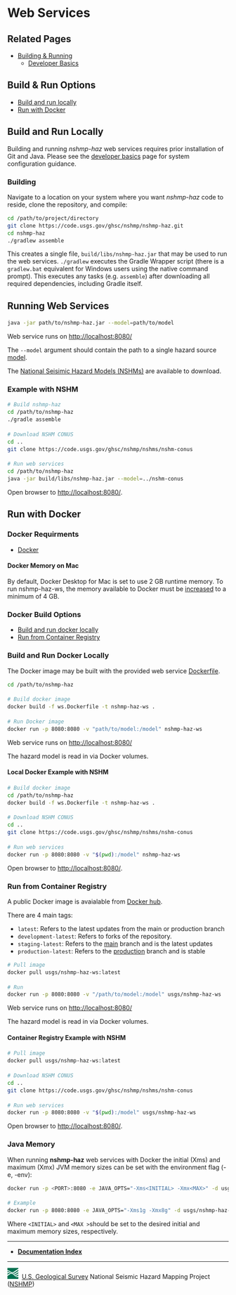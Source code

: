 # Web Services

## Related Pages

* [Building & Running](./Building-&-Running.md#building-&-running)
  * [Developer Basics](./Developer-Basics.md#developer-basics)

## Build & Run Options

* [Build and run locally](#build-and-run-locally)
* [Run with Docker](#run-with-docker)

## Build and Run Locally

Building and running *nshmp-haz* web services requires prior
installation of Git and Java. Please see the [developer basics](./Developer-Basics.md)
page for system configuration guidance.

### Building

Navigate to a location on your system where you want *nshmp-haz* code to reside, clone the
repository, and compile:

```bash
cd /path/to/project/directory
git clone https://code.usgs.gov/ghsc/nshmp/nshmp-haz.git
cd nshmp-haz
./gradlew assemble
```

This creates a single file, `build/libs/nshmp-haz.jar` that may be used to run the web services.
`./gradlew` executes the Gradle Wrapper script (there is a `gradlew.bat` equivalent for Windows
users using the native command prompt). This executes any tasks (e.g. `assemble`) after
downloading all required dependencies, including Gradle itself.

## Running Web Services

```bash
java -jar path/to/nshmp-haz.jar --model=path/to/model
```

Web service runs on [http://localhost:8080/](http://localhost:8080/)

The `--model` argument should contain the path to a single
hazard source [model](./Hazard-Model.md).

The [National Seisimic Hazard Models (NSHMs)](https://code.usgs.gov/ghsc/nshmp/nshms)
are available to download.

### Example with NSHM

```bash
# Build nshmp-haz
cd /path/to/nshmp-haz
./gradle assemble

# Download NSHM CONUS
cd ..
git clone https://code.usgs.gov/ghsc/nshmp/nshms/nshm-conus

# Run web services
cd /path/to/nshmp-haz
java -jar build/libs/nshmp-haz.jar --model=../nshm-conus
```

Open browser to [http://localhost:8080/](http://localhost:8080/).

## Run with Docker

### Docker Requirments

* [Docker](https://docs.docker.com/install/)

#### Docker Memory on Mac

By default, Docker Desktop for Mac is set to use 2 GB runtime memory. To run nshmp-haz-ws, the
memory available to Docker must be [increased](https://docs.docker.com/docker-for-mac/#advanced)
to a minimum of 4 GB.

### Docker Build Options

* [Build and run docker locally](#build-and-run-docker-locally)
* [Run from Container Registry](#run-from-container-registry)

### Build and Run Docker Locally

The Docker image may be built with the provided web service [Dockerfile](../../ws.Dockerfile).

```bash
cd /path/to/nshmp-haz

# Build docker image
docker build -f ws.Dockerfile -t nshmp-haz-ws .

# Run Docker image
docker run -p 8080:8080 -v "path/to/model:/model" nshmp-haz-ws
```

Web service runs on [http://localhost:8080/](http://localhost:8080/)

The hazard model is read in via Docker volumes.

#### Local Docker Example with NSHM

```bash
# Build docker image
cd /path/to/nshmp-haz
docker build -f ws.Dockerfile -t nshmp-haz-ws .

# Download NSHM CONUS
cd ..
git clone https://code.usgs.gov/ghsc/nshmp/nshms/nshm-conus

# Run web services
docker run -p 8080:8080 -v "$(pwd):/model" nshmp-haz-ws
```

Open browser to [http://localhost:8080/](http://localhost:8080/).

### Run from Container Registry

A public Docker image is avaialable from [Docker hub](https://hub.docker.com/r/usgs/nshmp-haz-ws).

There are 4 main tags:

* `latest`: Refers to the latest updates from the main or production branch
* `development-latest`: Refers to forks of the repository.
* `staging-latest`: Refers to the
[main](https://code.usgs.gov/ghsc/nshmp/nshmp-haz/-/tree/main) branch and is the latest updates
* `production-latest`: Refers to the
[production](https://code.usgs.gov/ghsc/nshmp/nshmp-haz/-/tree/production) branch and is stable

```bash
# Pull image
docker pull usgs/nshmp-haz-ws:latest 

# Run
docker run -p 8080:8080 -v "/path/to/model:/model" usgs/nshmp-haz-ws
```

Web service runs on [http://localhost:8080/](http://localhost:8080/)

The hazard model is read in via Docker volumes.

#### Container Registry Example with NSHM

```bash
# Pull image
docker pull usgs/nshmp-haz-ws:latest 

# Download NSHM CONUS
cd ..
git clone https://code.usgs.gov/ghsc/nshmp/nshms/nshm-conus

# Run web services
docker run -p 8080:8080 -v "$(pwd):/model" usgs/nshmp-haz-ws
```

Open browser to [http://localhost:8080/](http://localhost:8080/).

### Java Memory

When running **nshmp-haz** web services with Docker
the initial (Xms) and maximum (Xmx) JVM memory sizes can
be set with the environment flag (-e, -env):

```bash
docker run -p <PORT>:8080 -e JAVA_OPTS="-Xms<INITIAL> -Xmx<MAX>" -d usgs/nshmp-haz-ws

# Example
docker run -p 8080:8080 -e JAVA_OPTS="-Xms1g -Xmx8g" -d usgs/nshmp-haz-ws
```

Where `<INITIAL>` and `<MAX >`should be set to the desired initial and maximum memory sizes,
respectively.

---

* [**Documentation Index**](../README.md)

---
![USGS logo](./images/usgs-icon.png) &nbsp;[U.S. Geological Survey](https://www.usgs.gov)
National Seismic Hazard Mapping Project ([NSHMP](https://earthquake.usgs.gov/hazards/))
